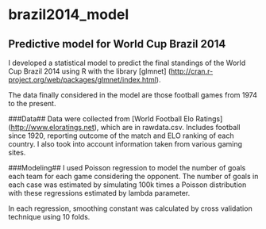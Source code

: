 brazil2014_model
================

Predictive model for World Cup Brazil 2014
---------------------------------------------------

I developed a statistical model to predict the final standings of the World Cup Brazil 2014 using R with the library [glmnet] (http://cran.r-project.org/web/packages/glmnet/index.html).

The data finally considered in the model are those football games from 1974 to the present.

###Data##
Data were collected from [World Football Elo Ratings] (http://www.eloratings.net), which are in rawdata.csv. Includes football since 1920, reporting outcome of the match and ELO ranking of each country. I also took into account information taken from various gaming sites.


###Modeling##
I used Poisson regression to model the number of goals each team for each game considering the opponent.
The number of goals in each case was estimated by simulating 100k times a Poisson distribution with these regressions estimated by lambda parameter.

In each regression, smoothing constant was calculated by cross validation technique using 10 folds.

